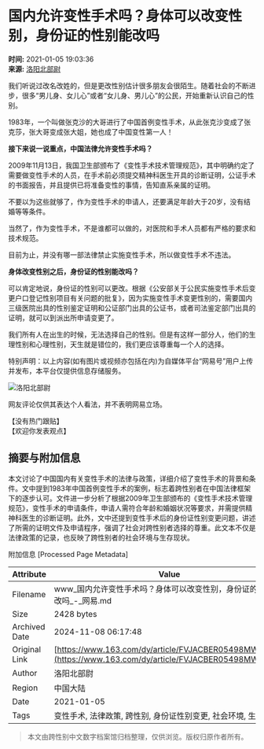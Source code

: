 # 国内允许变性手术吗？身体可以改变性别，身份证的性别能改吗

**时间:** 2021-01-05 19:03:36  
**来源:** [洛阳北部尉](https://www.163.com/dy/media/T1556292812885.html)  

我们听说过改名改姓的，但是更改性别估计很多朋友会很陌生。随着社会的不断进步，很多“男儿身、女儿心”或者“女儿身、男儿心”的公民，开始重新认识自己的性别。

1983年，一个叫做张克沙的大哥进行了中国首例变性手术，从此张克沙变成了张克莎，张大哥变成张大姐，她也成了中国变性第一人！

**接下来说一说重点，中国法律允许变性手术吗？**

2009年11月13日，我国卫生部颁布了《变性手术技术管理规范》，其中明确约定了需要做变性手术的人员，在手术前必须提交精神科医生开具的诊断证明，公证手术的书面报告，并且提供已将准备变性的事情，告知直系亲属的证明。

不要以为这些就够了，作为变性手术的申请人，还要满足年龄大于20岁，没有结婚等等条件。

当然了，作为变性手术，不是谁都可以做的，对医院和手术人员都有严格的要求和技术规范。

目前为止，并没有哪一部法律禁止实施变性手术，所以做变性手术不违法。

**身体改变性别之后，身份证的性别能改吗？**

可以肯定地说，身份证的性别可以更改。根据《公安部关于公民实施变性手术后变更户口登记性别项目有关问题的批复》，因为实施变性手术变更性别的，需要国内三级医院出具的性别鉴定证明和公证部门出具的公证书，或者司法鉴定部门出具的证明，就可以到派出所申请变更了。

我们所有人在出生的时候，无法选择自己的性别。但是有这样一部分人，他们的生理性别和心理性别，天生就是错位的，我们更应该尊重每一个人的选择。

特别声明：以上内容(如有图片或视频亦包括在内)为自媒体平台“网易号”用户上传并发布，本平台仅提供信息存储服务。

![洛阳北部尉](https://nimg.ws.126.net/?url=http://mobilepics.ws.126.net/2024/0424/ff533b26j00scfxnh003h000m800m5.jpg&thumbnail=160y160&quality=80&type=jpg)

网友评论仅供其表达个人看法，并不表明网易立场。

【没有热门跟贴】  
【欢迎你发表观点】

## 摘要与附加信息

<!-- tcd_abstract -->
本文讨论了中国国内有关变性手术的法律与政策，详细介绍了变性手术的背景和条件。文中提到1983年中国首例变性手术的案例，标志着跨性别者在中国法律框架下的逐步认可。文件进一步分析了根据2009年卫生部颁布的《变性手术技术管理规范》，变性手术的申请条件，申请人需符合年龄和婚姻状况等要求，并需提供精神科医生的诊断证明。此外，文中还提到变性手术后的身份证性别变更问题，讲述了所需的证明文件及申请程序，强调了社会对跨性别者选择的尊重。此文本不仅是法律政策的记录，也反映了跨性别者的社会环境与生存现状。
<!-- tcd_abstract_end -->

附加信息 [Processed Page Metadata]

| Attribute       | Value                                  |
|-----------------|----------------------------------------|
| Filename        | www_国内允许变性手术吗？身体可以改变性别，身份证的性别能改吗_-_网易.md                             |
| Size            | 2428 bytes                           |
| Archived Date   | 2024-11-08 06:17:48                             |
| Original Link   | [https://www.163.com/dy/article/FVJACBER05498MWA.html](https://www.163.com/dy/article/FVJACBER05498MWA.html)                       |
| Author          | 洛阳北部尉                               |
| Region          | 中国大陆                               |
| Date            | 2021-01-05                                 |
| Tags            | 变性手术, 法律政策, 跨性别, 身份证性别变更, 社会环境, 生命故事                                 |
>
> 本文由跨性别中文数字档案馆归档整理，仅供浏览。版权归原作者所有。
>